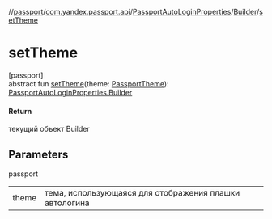 //[passport](../../../../index.md)/[com.yandex.passport.api](../../index.md)/[PassportAutoLoginProperties](../index.md)/[Builder](index.md)/[setTheme](set-theme.md)

# setTheme

[passport]\
abstract fun [setTheme](set-theme.md)(theme: [PassportTheme](../../-passport-theme/index.md)): [PassportAutoLoginProperties.Builder](index.md)

#### Return

текущий объект Builder

## Parameters

passport

| | |
|---|---|
| theme | тема, использующаяся для отображения плашки автологина |
